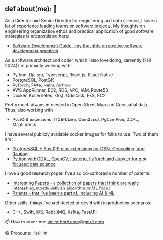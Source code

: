 ## def about(me): 👋

As a Director and Senior Director for engineering and data science, I have a lot of experience leading teams on software projects. My thoughts on engineering organization ethos and practical application of good software strategies is encapsulated here:
- [Software Development Guide - my thoughts on positive software development practices](https://github.com/victorborda/software-dev-guide)

As a software architect and coder, which I also love doing, currently (Fall 2024) I'm primarily working with:
- Python, Django, Typescript, React.js, React Native
- PostgreSQL, PostGIS
- PyTorch, Flyte, Helm, Airflow
- AWS AppRunner, EC2, RDS, VPC, IAM, Route53
- Docker, Kubernetes (k8s), Orbstack, EKS, EC2

Pretty much always interested in Open Street Map and Geospatial data. Thus, also working with
- PostGIS extensions, TIGER/Line, Osm2psql, PgOsmFlex, GDAL, MapLibre.js

I have several publicly available docker images for folks to use. Two of them are:
- [PostgresSQL + PostGIS plus extensions for OSM, Geocoding, and Routing](https://hub.docker.com/r/therapeuticyoga/postgis-osm-geo-route-amd)
- [Python with GDAL, OpenCV, Rasterio, PyTorch and Jupyter for geo focused data science](https://hub.docker.com/repository/docker/therapeuticyoga/opencv-rasterio-jupyter-amd/general)

I love a good research paper. I've also co-authored a number of patents:
- [Interesting Papers - a collection of papers that I think are really interesting, mostly with an algorithm or ML focus](https://github.com/victorborda/interesting-papers)
- [Patents - that I've been a part of, including AI & ML](https://github.com/victorborda/patents)

Other skills, things I've architected or dev'd with in production scenarios:
- C++, Swift, iOS, RabbitMQ, Kafka, FastAPI

📫 How to reach me: victor.borda.me@gmail.com

😄 Pronouns: He/Him

